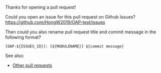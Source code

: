 <!--
  Licensed to the Apache Software Foundation (ASF) under one
  or more contributor license agreements.  See the NOTICE file
  distributed with this work for additional information
  regarding copyright ownership.  The ASF licenses this file
  to you under the Apache License, Version 2.0 (the
  "License"); you may not use this file except in compliance
  with the License.  You may obtain a copy of the License at

    http://www.apache.org/licenses/LICENSE-2.0

  Unless required by applicable law or agreed to in writing,
  software distributed under the License is distributed on an
  "AS IS" BASIS, WITHOUT WARRANTIES OR CONDITIONS OF ANY
  KIND, either express or implied.  See the License for the
  specific language governing permissions and limitations
  under the License.
-->

Thanks for opening a pull request!

Could you open an issue for this pull request on Github Issues?
https://github.com/HongW2019/OAP-test/issues

Then could you also rename pull request title and commit message in the following format?

    [OAP-${ISSUES_ID}]: [${MUDULENAME}] ${commit message}

See also:

  * [Other pull requests](https://github.com/HongW2019/OAP-test/pulls/)
